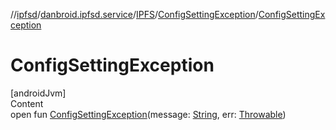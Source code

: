 //[ipfsd](../../../index.md)/[danbroid.ipfsd.service](../../index.md)/[IPFS](../index.md)/[ConfigSettingException](index.md)/[ConfigSettingException](-config-setting-exception.md)



# ConfigSettingException  
[androidJvm]  
Content  
open fun [ConfigSettingException](-config-setting-exception.md)(message: [String](https://developer.android.com/reference/kotlin/java/lang/String.html), err: [Throwable](https://developer.android.com/reference/kotlin/java/lang/Throwable.html))  



